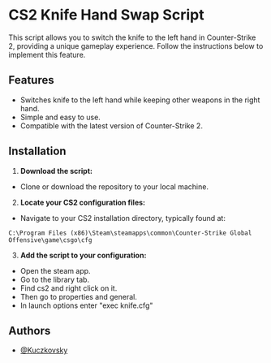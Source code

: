 # CS2 Knife Hand Swap Script

This script allows you to switch the knife to the left hand in Counter-Strike 2, providing a unique gameplay experience. Follow the instructions below to implement this feature.

## Features
- Switches knife to the left hand while keeping other weapons in the right hand.
- Simple and easy to use.
- Compatible with the latest version of Counter-Strike 2.

## Installation

1. **Download the script:**
- Clone or download the repository to your local machine.

2. **Locate your CS2 configuration files:**
- Navigate to your CS2 installation directory, typically found at:
```
C:\Program Files (x86)\Steam\steamapps\common\Counter-Strike Global Offensive\game\csgo\cfg
```

3. **Add the script to your configuration:**
- Open the steam app.
- Go to the library tab.
- Find cs2 and right click on it.
- Then go to properties and general.
- In launch options enter "exec knife.cfg"
## Authors

- [@Kuczkovsky](https://github.com/Kuczkovsky)

